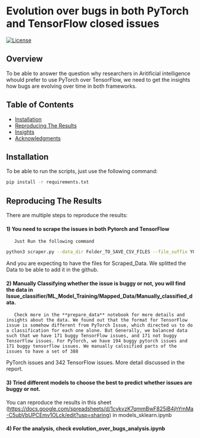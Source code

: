 # Evolution over bugs in both PyTorch and TensorFlow closed issues

[![License](https://img.shields.io/badge/License-MIT-blue.svg)](LICENSE)

## Overview

To be able to answer the question why researchers in Aritificial intelligence whould prefer to use PyTorch over TensorFlow, we need to get the insights how bugs are evolving over time in both frameworks. 

## Table of Contents

- [Installation](#installation)
- [Reproducing The Results](#Reproducing_The_Results)
- [Insights](#Insights)
- [Acknowledgments](#acknowledgments)

## Installation

To be able to run the scripts, just use the following command:
```bash
pip install -r requirements.txt
```

## Reproducing The Results

There are multiple steps to reproduce the results: 
#### 1) You need to scrape the issues in both Pytorch and TensorFlow
       Just Run the following command 
```bash
python3 scraper.py --data_dir Folder_TO_SAVE_CSV_FILES --file_suffix YOUR_SUFFIX_FILE_FOR_BOTH --state TYPE_OF_ISSUE_YOU_WANT_TO_SCRAPE
```
        
And you are expecting to have the files for Scraped_Data. We splitted the Data to be able to add it in the github. 
        
#### 2) Manually Classifying whether the issue is buggy or not, you will find the data in Issue_classifier/ML_Model_Training/Mapped_Data/Manually_classified_data. 
       Check more in the **prepare_data** notebook for more details and insights about the data. We found out that the format for TensorFlow issue is somehow different from PyTorch Issue, which directed us to do a classification for each one alone. But Generally, we balanced data such that we have 171 buggy TensorFlow issues, and 171 not buggy TensorFlow issues. For PyTorch, we have 194 buggy pytorch issues and 171 buggy tensorflow issues. We manually calssified parts of the issues to have a set of 388
PyTorch issues and 342 TensorFlow issues. More detail discussed in the report.

#### 3) Tried different models to choose the best to predict whether issues are buggy or not. 
You can reproduce the results in this sheet (https://docs.google.com/spreadsheets/d/1cvkvzK7qmmBwF825iB4jhYmMa-C5ubVbUPCEmv1OLck/edit?usp=sharing) in models_sklearn.ipynb
#### 4) For the analysis, check evolution_over_bugs_analysis.ipynb 
